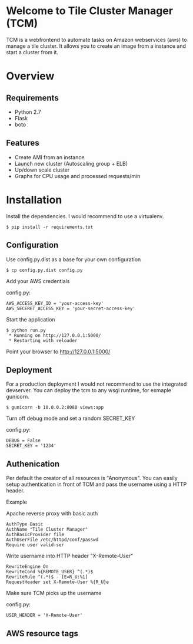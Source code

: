 Welcome to Tile Cluster Manager (TCM)
==========================
TCM is a webfrontend to automate tasks on Amazon webservices (aws) to manage a tile cluster. It allows you to create an image from a instance and start a cluster from it.

Overview
========

Requirements
------------

- Python 2.7
- Flask
- boto

Features
---------------

- Create AMI from an instance
- Launch new cluster (Autoscaling group + ELB)
- Up/down scale cluster
- Graphs for CPU usage and processed requests/min

Installation
============
Install the dependencies. I would recommend to use a virtualenv.
```
$ pip install -r requirements.txt
```

Configuration
-------------
Use config.py.dist as a base for your own configuration
```
$ cp config.py.dist config.py
```
Add your AWS credentials

config.py:

    AWS_ACCESS_KEY_ID = 'your-access-key'
    AWS_SECERET_ACCESS_KEY = 'your-secret-access-key'

Start the application
```
$ python run.py 
 * Running on http://127.0.0.1:5000/
 * Restarting with reloader

```
Point your browser to http://127.0.0.1:5000/

Deployment
-------------
For a production deployment I would not recommend to use the integrated devserver. You can deploy the tcm to any wsgi runtime, for exmaple gunicorn.

```
$ gunicorn -b 10.0.0.2:8080 views:app
```

Turn off debug mode and set a random SECRET_KEY

config.py:

    DEBUG = False
    SECRET_KEY = '1234'


Authenication
-------------
Per default the creator of all resources is "Anonymous". You can easily setup authentication in front of TCM and pass the username using a HTTP header.

Example

Apache reverse proxy with basic auth
```
AuthType Basic
AuthName "Tile Cluster Manager"
AuthBasicProvider file
AuthUserFile /etc/httpd/conf/passwd
Require user valid-ser
```

Write username into HTTP header "X-Remote-User"
```
RewriteEngine On
RewriteCond %{REMOTE_USER} ^(.*)$
RewriteRule ^(.*)$ - [E=R_U:%1]
RequestHeader set X-Remote-User %{R_U}e
```
Make sure TCM picks up the username

config.py:

    USER_HEADER = 'X-Remote-User'


AWS resource tags
-----------------



